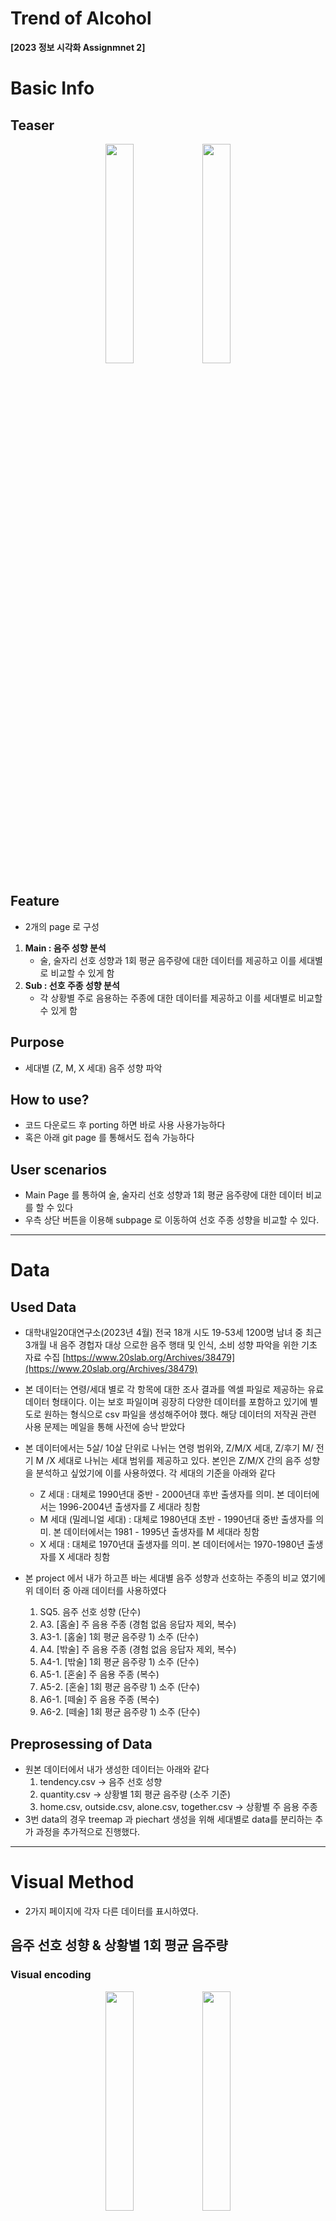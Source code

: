 # Trend of Alcohol

**[2023 정보 시각화 Assignmnet 2]**

# Basic Info

## Teaser
<p align="center">
<image src="./docs/Untitled%2010.png" width="30%">
<image src="./docs/Untitled%2011.png" width="30%">
</p>

## Feature

- 2개의 page 로 구성
1. **Main : 음주 성향 분석** 
    - 술, 술자리 선호 성향과 1회 평균 음주량에 대한 데이터를 제공하고 이를 세대별로 비교할 수 있게 함
2. **Sub : 선호 주종 성향 분석** 
    - 각 상황별 주로 음용하는 주종에 대한 데이터를 제공하고 이를 세대별로 비교할 수 있게 함

## Purpose

- 세대별 (Z, M, X 세대) 음주 성향 파악

## How to use?

- 코드 다운로드 후 porting 하면 바로 사용 사용가능하다
- 혹은 아래 git page 를 통해서도 접속 가능하다

## User scenarios

- Main Page 를 통하여 술, 술자리 선호 성향과 1회 평균 음주량에 대한 데이터 비교를 할 수 있다
- 우측 상단 버튼을 이용해 subpage 로 이동하여 선호 주종 성향을 비교할 수 있다.

---

# Data

## Used Data

- 대학내일20대연구소(2023년 4월) 전국 18개 시도 19-53세 1200명 남녀 중 최근 3개월 내 음주 경헙자 대상 으로한 음주 행태 및 인식, 소비 성향 파악을 위한 기초 자료 수집 [https://www.20slab.org/Archives/38479](https://www.20slab.org/Archives/38479)
- 본 데이터는 연령/세대 별로 각 항목에 대한 조사 결과를 엑셀 파일로 제공하는 유료 데이터 형태이다. 이는 보호 파일이며 굉장히 다양한 데이터를 포함하고 있기에 별도로 원하는 형식으로 csv 파일을 생성해주어야 했다. 해당 데이터의 저작권 관련 사용 문제는 메일을 통해 사전에 승낙 받았다


- 본 데이터에서는 5살/ 10살 단위로 나뉘는 연령 범위와, Z/M/X 세대, Z/후기 M/ 전기 M /X 세대로 나뉘는 세대 범위를 제공하고 있다. 본인은 Z/M/X 간의 음주 성향을 분석하고 싶었기에 이를 사용하였다. 각 세대의 기준을 아래와 같다
    - Z 세대 : 대체로 1990년대 중반 - 2000년대 후반 출생자를 의미. 본 데이터에서는 1996-2004년 출생자를 Z 세대라 칭함
    - M 세대 (밀레니얼 세대) : 대체로 1980년대 초반 - 1990년대 중반 출생자를 의미. 본 데이터에서는 1981 - 1995년 출생자를 M 세대라 칭함
    - X 세대 : 대체로 1970년대 출생자를 의미. 본 데이터에서는 1970-1980년 출생자를 X 세대라 칭함
- 본 project 에서 내가 하고픈 바는 세대별 음주 성향과 선호하는 주종의 비교 였기에 위 데이터 중 아래 데이터를 사용하였다
    1. SQ5. 음주 선호 성향 (단수)
    2. A3. [홈술] 주 음용 주종 (경험 없음 응답자 제외, 복수)
    3. A3-1. [홈술] 1회 평균 음주량 1) 소주 (단수)
    4. A4. [밖술] 주 음용 주종 (경험 없음 응답자 제외, 복수)
    5. A4-1. [밖술] 1회 평균 음주량 1) 소주 (단수)
    6. A5-1. [혼술] 주 음용 주종 (복수)
    7. A5-2. [혼술] 1회 평균 음주량 1) 소주 (단수)
    8. A6-1. [떼술] 주 음용 주종 (복수)
    9. A6-2. [떼술] 1회 평균 음주량 1) 소주 (단수)

## Preprosessing of Data

- 원본 데이터에서 내가 생성한 데이터는 아래와 같다
    1. tendency.csv → 음주 선호 성향
    2. quantity.csv → 상황별 1회 평균 음주량 (소주 기준)
    3. home.csv, outside.csv, alone.csv, together.csv → 상황별 주 음용 주종
- 3번 data의 경우 treemap 과 piechart 생성을 위해 세대별로 data를 분리하는 추가 과정을 추가적으로 진행했다.

---

# Visual Method

- 2가지 페이지에 각자 다른 데이터를 표시하였다.

## 음주 선호 성향 & 상황별 1회 평균 음주량

### Visual encoding

<p align="center">
<image src="./docs/Untitled%201.png" width="30%">
<image src="./docs/Untitled%202.png" width="30%">
</p>

- Category Attribute  2가지 (세대, 성향/상황), Quantity Attribute 가 1가지를 가지고 있는 Tabular Data 사용하였다
- 이를 잘 표현할 수 있는 Group Bar Chart 를 사용하였다
- color mark 는 성향/상황를 기준으로 색상을 사용하였고 category attribute 이기에 비교가 쉬운 색상을 사용하였다

### Interaction

<image src="./docs/Untitled%203.png" width="30%">

- 세대별로 group 이 나눠져 있기에 세대별 성향/상황을 직접적으로 비교하기는 다소 복잡할 수 있다.
- 그렇기에 mouse hover 에 따라 Highliting을 추가하여 비교할 수 있기 쉽게 하였다

## 상황별 주 음용 주종

### Visual encoding

<image src="./docs/Untitled%204.png" width="30%">

**Treemap**

- Network Data 로 그 중 Hirachy 구조가 있는 Tree Data 를 사용하였다
- 주종 별로 hirachy 구조를 가지고 있으며 leaf Node 는 각 비율을 나타내는 Quantity Attribute 를 가지고 있다
- 원래 Circular packing 사용을 고려했으나 여러 단점이 있었고 (아래에 설명) 이러한 단점을 보완하고자 Treemap 을 사용하기로 하였다
- Quantity Attribute 를 encoding 하는데 각 entity 의 area를 size mark 로 사용하였다
- color mark 는 대분류를 기준으로 동일한 색상을 사용하였고 category attribute 이기에 비교가 쉬운 색상을 사용하였다

**Pie Chart**

- Treemap 의 경우 respect ratio 로 인해 area의 절대적인 값을 비교하기 어렵다는 문제가 있다
- 값을 비교하기 쉽게끔 multi view 를 사용하였고 다른 view 로 treemap 과 연결된 pie chart 를 사용하였다
- legend 를 추가하여 절대적인 값을 확인할 수 있고, 대분류 명칭을 pie chart 중앙에 표시하였다
- color mark 는 소분류를 기준으로 동일한 색상을 사용하였고 category attribute 이기에 비교가 쉬운 색상을 사용하였다

### Interaction

**Mouse Hover**

<p align="center">
    <image src="./docs/Untitled%205.png" width="30%">
    <image src="./docs/Untitled%206.png" width="30%">
</p>

- 세대별로 Treemap 과 pie chart가  나눠져 있기에 세대별 선호 주종을 직접적으로 비교하기는 다소 복잡할 수 있다.
- 그렇기에 Treemap 과 pichart 에서 mouse hover 에 따라 Highliting을 추가하여 비교할 수 있기 쉽게 하였다

**Mouse Click**

- Treemap 에서 대분류를 선택하면 pie chart 가 link 되어 해당 대분류에 속하는 소분류 값들을 보여준다
- 이 interaction은 모든 세대 chart 에 동일하게 적용된다

### Filtering

<image src="./docs/Untitled%207.png" width="30%">

- 각 상황에 따라 선호하는 주종이 달라질 수 있다
- 이를 확인할 수 있게 Radio 버튼을 추가하여 필터링 기능을 사용했다
- 본 task 의 목적은 세대별 비교이기에 상황별 비교는 상대적으로 덜 중요하다고 생각하였다.
- 그렇기에 모든 세대의 chart를 한번에 보여주고, 상황별 chart는 필터링 방식을 사용했다.

### Animation

- interaction 에 따라 treemap과 pie chart에 변화 animation을 추가해주었다
- 이는 treemap 이 달라질 때 동일한 값의 변화를 쉽게 볼 수 있게끔 하기 위함이다

** +) Circular Packing**
<p align="center">
    <image src="./docs/Untitled%208.png" width="30%">
    <image src="./docs/Untitled%209.png" width="30%">
</p>

- 초기에는 circular packing 사용을 고려하였고 구현 또한 완료한 상황이었다.
- Quantity Attribute 를 encoding 하는데 circle 의 radius 를 size mark 를 사용하였다
- drag interaction 을 추가하여 circle 을 drag 로 옮기며 다른 mark 과 크기 비교를 할 수 있게 하였다
- mouse hover interaction 를 추가하여 hover 하면 tooltip 이 나타나 상세한 값을 볼 수 있게 하였다
- 하지만 라벨을 하나하나 달지 못 하여 값 비교를 위해선 하나하나 기억해야한다는 load overhead 문제에 의해 사용이 기각되었다.

---

# Observation Result

## 음주 선호 성향

- 세대간 비슷한 선호 성향을 보인다. 술과 술자리 모두 선호하는 사람이 가장 많았으며, 술과 술자리 모두 비선호하는 사람이 가장 적었다. 최근 3개월간 음주 경험이 있는 사람을 대상으로 조사하였기에 이러한 결과가 보인 것으로 예상된다
- 술은 선호하지 않지만 술자리는 선호하는 사람이 2번째로 많았다
- 세대간 큰 차이는 없으나 X 세대로 갈 수록 술과 술자리 모두 선호하는 사람의 비율이 늘어나고, 술은 빈선호하나 술자리를 선호하는 사람의 비율이 줄어든다. 이는 나이가 많아질 수록 술을 선호하는 사람만 술을 마신다고 생각할 수 있다.

## 상황별 1회 평균 음주량

- 상황에 따른 값은 세대간 비슷한 경향을 보인다.
- Z 세대로 갈 수록 평균 음주량이 늘어난다. 하지만 오히려 X 세대로 갈 수록 혼자 음주를 할 때 마시는 양이 늘어난다.  젊은 나이 층에서는 사람들과 어울릴 때 술을 더 많이 마시는 경향이 있다는 것을 확인할 수 있다.

## 상황별 주 음용 주종

- 맥주를 가장 많이 마시고 소주를 그 다음으로 많이 마신다는 경향은 세대별로 동일하다. 하지만 Z 세대로 갈 수록 과일 맥주, 과일 소주 와 같은 달콤한 류의 술을 선호한다는 점을 알 수 있다.
- Z 세대로 갈 수록 탄산주, 사과주, 사케 등의 도수가 낮고 다양한 종류의 술이 선호되는 경향을 볼 수 있고, X 세대로 갈 수록 막걸리의 선호 비중이 높아지는 것을 알 수 있다. 보통 어른들이 막걸리를 좋아한다고 하는데 그러한 경향이 사실임을 확인할 수 있었다.
- 양주에 대한 선호도는 비슷하지만 X 세대로 갈 수록 와인과 위스키의 비중이 높아진다. 젊은 세대에는 다양한 술을 음용하는 것을 선호하나, 경험이 많아질 수록 취향에 맞는 술을 마신다고 생각할 수 있다.

---

## **Discussion**

- 2일이라는 짧은 시간 동안 만들었기에 디테일한 점이라던가, 디자인을 깔끔하게 구상하지 못 한 점이 아쉽다